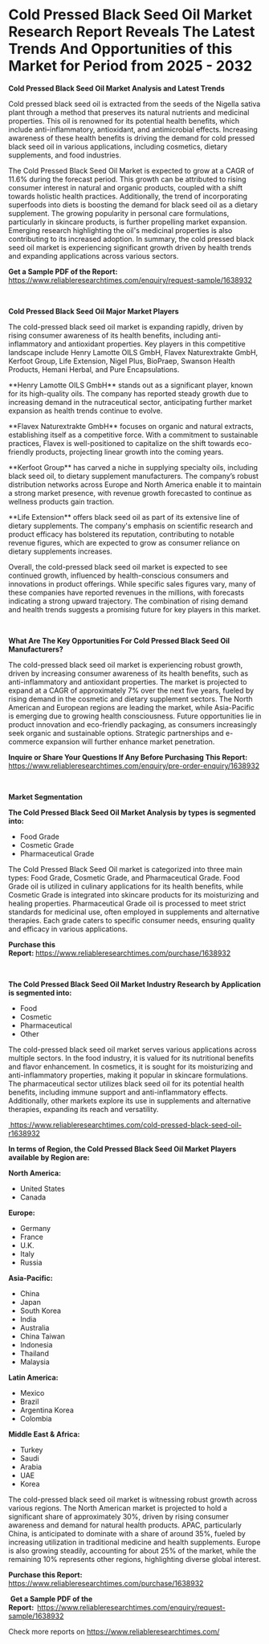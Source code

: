 <p><h1>Cold Pressed Black Seed Oil Market Research Report Reveals The Latest Trends And Opportunities of this Market for Period from 2025 - 2032</h1></p><p><strong>Cold Pressed Black Seed Oil Market Analysis and Latest Trends</strong></p>
<p><p>Cold pressed black seed oil is extracted from the seeds of the Nigella sativa plant through a method that preserves its natural nutrients and medicinal properties. This oil is renowned for its potential health benefits, which include anti-inflammatory, antioxidant, and antimicrobial effects. Increasing awareness of these health benefits is driving the demand for cold pressed black seed oil in various applications, including cosmetics, dietary supplements, and food industries.</p><p>The Cold Pressed Black Seed Oil Market is expected to grow at a CAGR of 11.6% during the forecast period. This growth can be attributed to rising consumer interest in natural and organic products, coupled with a shift towards holistic health practices. Additionally, the trend of incorporating superfoods into diets is boosting the demand for black seed oil as a dietary supplement. The growing popularity in personal care formulations, particularly in skincare products, is further propelling market expansion. Emerging research highlighting the oil's medicinal properties is also contributing to its increased adoption. In summary, the cold pressed black seed oil market is experiencing significant growth driven by health trends and expanding applications across various sectors.</p></p>
<p><strong>Get a Sample PDF of the Report:&nbsp;</strong> <a href="https://www.reliableresearchtimes.com/enquiry/request-sample/1638932?utm_campaign=2199&utm_medium=2&utm_source=Github&utm_content=ia&utm_term=31032025&utm_id=cold-pressed-black-seed-oil">https://www.reliableresearchtimes.com/enquiry/request-sample/1638932</a></p>
<p>&nbsp;</p>
<p><strong>Cold Pressed Black Seed Oil Major Market Players</strong></p>
<p><p>The cold-pressed black seed oil market is expanding rapidly, driven by rising consumer awareness of its health benefits, including anti-inflammatory and antioxidant properties. Key players in this competitive landscape include Henry Lamotte OILS GmbH, Flavex Naturextrakte GmbH, Kerfoot Group, Life Extension, Nigel Plus, BioPraep, Swanson Health Products, Hemani Herbal, and Pure Encapsulations.</p><p>**Henry Lamotte OILS GmbH** stands out as a significant player, known for its high-quality oils. The company has reported steady growth due to increasing demand in the nutraceutical sector, anticipating further market expansion as health trends continue to evolve.</p><p>**Flavex Naturextrakte GmbH** focuses on organic and natural extracts, establishing itself as a competitive force. With a commitment to sustainable practices, Flavex is well-positioned to capitalize on the shift towards eco-friendly products, projecting linear growth into the coming years.</p><p>**Kerfoot Group** has carved a niche in supplying specialty oils, including black seed oil, to dietary supplement manufacturers. The company’s robust distribution networks across Europe and North America enable it to maintain a strong market presence, with revenue growth forecasted to continue as wellness products gain traction.</p><p>**Life Extension** offers black seed oil as part of its extensive line of dietary supplements. The company's emphasis on scientific research and product efficacy has bolstered its reputation, contributing to notable revenue figures, which are expected to grow as consumer reliance on dietary supplements increases.</p><p>Overall, the cold-pressed black seed oil market is expected to see continued growth, influenced by health-conscious consumers and innovations in product offerings. While specific sales figures vary, many of these companies have reported revenues in the millions, with forecasts indicating a strong upward trajectory. The combination of rising demand and health trends suggests a promising future for key players in this market.</p></p>
<p>&nbsp;</p>
<p><strong>What Are The Key Opportunities For Cold Pressed Black Seed Oil Manufacturers?</strong></p>
<p><p>The cold-pressed black seed oil market is experiencing robust growth, driven by increasing consumer awareness of its health benefits, such as anti-inflammatory and antioxidant properties. The market is projected to expand at a CAGR of approximately 7% over the next five years, fueled by rising demand in the cosmetic and dietary supplement sectors. The North American and European regions are leading the market, while Asia-Pacific is emerging due to growing health consciousness. Future opportunities lie in product innovation and eco-friendly packaging, as consumers increasingly seek organic and sustainable options. Strategic partnerships and e-commerce expansion will further enhance market penetration.</p></p>
<p><strong>Inquire or Share Your Questions If Any Before Purchasing This Report:</strong> <a href="https://www.reliableresearchtimes.com/enquiry/pre-order-enquiry/1638932?utm_campaign=2199&utm_medium=2&utm_source=Github&utm_content=ia&utm_term=31032025&utm_id=cold-pressed-black-seed-oil">https://www.reliableresearchtimes.com/enquiry/pre-order-enquiry/1638932</a></p>
<p>&nbsp;</p>
<p><strong>Market Segmentation</strong></p>
<p><strong>The Cold Pressed Black Seed Oil Market Analysis by types is segmented into:</strong></p>
<p><ul><li>Food Grade</li><li>Cosmetic Grade</li><li>Pharmaceutical Grade</li></ul></p>
<p><p>The Cold Pressed Black Seed Oil market is categorized into three main types: Food Grade, Cosmetic Grade, and Pharmaceutical Grade. Food Grade oil is utilized in culinary applications for its health benefits, while Cosmetic Grade is integrated into skincare products for its moisturizing and healing properties. Pharmaceutical Grade oil is processed to meet strict standards for medicinal use, often employed in supplements and alternative therapies. Each grade caters to specific consumer needs, ensuring quality and efficacy in various applications.</p></p>
<p><strong>Purchase this Report:&nbsp;</strong><a href="https://www.reliableresearchtimes.com/purchase/1638932?utm_campaign=2199&utm_medium=2&utm_source=Github&utm_content=ia&utm_term=31032025&utm_id=cold-pressed-black-seed-oil">https://www.reliableresearchtimes.com/purchase/1638932</a></p>
<p>&nbsp;</p>
<p><strong>The Cold Pressed Black Seed Oil Market Industry Research by Application is segmented into:</strong></p>
<p><ul><li>Food</li><li>Cosmetic</li><li>Pharmaceutical</li><li>Other</li></ul></p>
<p><p>The cold-pressed black seed oil market serves various applications across multiple sectors. In the food industry, it is valued for its nutritional benefits and flavor enhancement. In cosmetics, it is sought for its moisturizing and anti-inflammatory properties, making it popular in skincare formulations. The pharmaceutical sector utilizes black seed oil for its potential health benefits, including immune support and anti-inflammatory effects. Additionally, other markets explore its use in supplements and alternative therapies, expanding its reach and versatility.</p></p>
<p><a href="https://www.reliableresearchtimes.com/cold-pressed-black-seed-oil-r1638932?utm_campaign=2199&utm_medium=2&utm_source=Github&utm_content=ia&utm_term=31032025&utm_id=cold-pressed-black-seed-oil">&nbsp;https://www.reliableresearchtimes.com/cold-pressed-black-seed-oil-r1638932</a></p>
<p><strong>In terms of Region, the Cold Pressed Black Seed Oil Market Players available by Region are:</strong></p>
<p>
    <p> <strong> North America: </strong>
        <ul>
            <li>United States</li>
            <li>Canada</li>
        </ul>
        </p> 
    <p> <strong> Europe: </strong>
        <ul>
            <li>Germany</li>
            <li>France</li>
            <li>U.K.</li>
            <li>Italy</li>
            <li>Russia</li>
        </ul>
        </p> 
    <p> <strong> Asia-Pacific: </strong>
        <ul>
            <li>China</li>
            <li>Japan</li>
            <li>South Korea</li>
            <li>India</li>
            <li>Australia</li>
            <li>China Taiwan</li>
            <li>Indonesia</li>
            <li>Thailand</li>
            <li>Malaysia</li>
        </ul>
        </p> 
    <p> <strong> Latin America: </strong>
        <ul>
            <li>Mexico</li>
            <li>Brazil</li>
            <li>Argentina Korea</li>
            <li>Colombia</li>
        </ul>
        </p> 
    <p> <strong> Middle East & Africa: </strong>
        <ul>
            <li>Turkey</li>
            <li>Saudi</li>
            <li>Arabia</li>
            <li>UAE</li>
            <li>Korea</li>
        </ul>
    </p>
    </p>
<p><p>The cold-pressed black seed oil market is witnessing robust growth across various regions. The North American market is projected to hold a significant share of approximately 30%, driven by rising consumer awareness and demand for natural health products. APAC, particularly China, is anticipated to dominate with a share of around 35%, fueled by increasing utilization in traditional medicine and health supplements. Europe is also growing steadily, accounting for about 25% of the market, while the remaining 10% represents other regions, highlighting diverse global interest.</p></p>
<p><strong>Purchase this Report: </strong><a href="https://www.reliableresearchtimes.com/purchase/1638932?utm_campaign=2199&utm_medium=2&utm_source=Github&utm_content=ia&utm_term=31032025&utm_id=cold-pressed-black-seed-oil">https://www.reliableresearchtimes.com/purchase/1638932</a></p>
<p>&nbsp;<strong>Get a Sample PDF of the Report:&nbsp;&nbsp;</strong><a href="https://www.reliableresearchtimes.com/enquiry/request-sample/1638932?utm_campaign=2199&utm_medium=2&utm_source=Github&utm_content=ia&utm_term=31032025&utm_id=cold-pressed-black-seed-oil">https://www.reliableresearchtimes.com/enquiry/request-sample/1638932</a></p>
<p><strong></strong></p>
<p>Check more reports on <a href="https://www.reliableresearchtimes.com/?utm_campaign=2199&utm_medium=2&utm_source=Github&utm_content=ia&utm_term=31032025&utm_id=cold-pressed-black-seed-oil">https://www.reliableresearchtimes.com/</a></p>